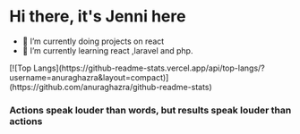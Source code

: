 # Hi there, it's Jenni here
- 🔭 I’m currently doing projects on react
- 🌱 I’m currently learning react ,laravel and php.
<div class="" style="display :inline_block" >
[![Top Langs](https://github-readme-stats.vercel.app/api/top-langs/?username=anuraghazra&layout=compact)](https://github.com/anuraghazra/github-readme-stats)
</div>

<h3>Actions speak louder than words, but results speak louder than actions<h3>
